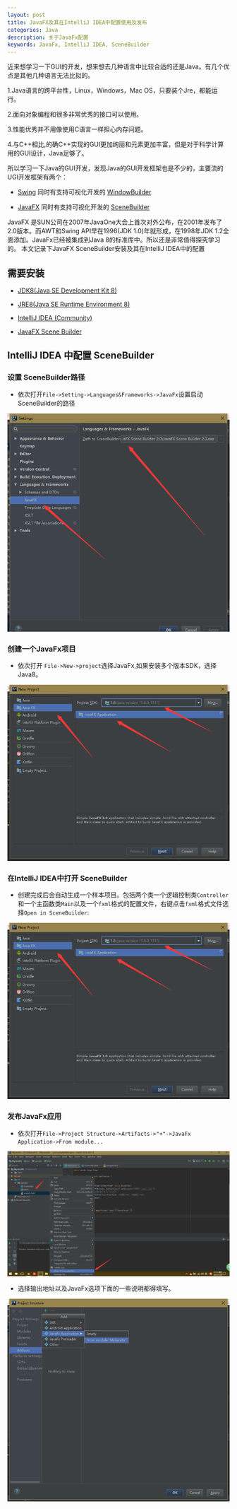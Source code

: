 ```yaml
---
layout: post
title: JavaFX及其在IntelliJ IDEA中配置使用及发布
categories: Java
description: 关于JavaFx配置
keywords: JavaFx, IntelliJ IDEA, SceneBuilder
---
```


近来想学习一下GUI的开发，想来想去几种语言中比较合适的还是Java。有几个优点是其他几种语言无法比拟的。

1.Java语言的跨平台性，Linux，Windows，Mac OS，只要装个Jre，都能运行。

2.面向对象编程和很多非常优秀的接口可以使用。

3.性能优秀并不用像使用C语言一样担心内存问题。

4.与C\++相比,的确C\++实现的GUI更加绚丽和元素更加丰富，但是对于科学计算用的GUI设计，Java足够了。

所以学习一下Java的GUI开发，发现Java的GUI开发框架也是不少的，主要流的UGI开发框架有两个：

* [Swing](https://docs.oracle.com/javase/tutorial/uiswing/) 同时有支持可视化开发的 [WindowBuilder](https://eclipse.org/windowbuilder/)

* [JavaFX](http://docs.oracle.com/javase/8/javase-clienttechnologies.htm) 同时有支持可视化开发的 [SceneBuilder](http://www.oracle.com/technetwork/java/javase/downloads/sb2download-2177776.html)

JavaFX 是SUN公司在2007年JavaOne大会上首次对外公布，在2001年发布了2.0版本。而AWT和Swing API早在1996(JDK 1.0)年就形成，在1998年JDK 1.2全面添加。JavaFx已经被集成到Java 8的标准库中。所以还是非常值得探究学习的。
本文记录下JavaFX SceneBuilder安装及其在IntelliJ IDEA中的配置

## 需要安装
* [JDK8(Java SE Development Kit 8)](http://www.oracle.com/technetwork/java/javase/downloads/jdk8-downloads-2133151.html)

* [JRE8(Java SE Runtime Environment 8)](http://www.oracle.com/technetwork/java/javase/downloads/jre8-downloads-2133155.html)

* [IntelliJ IDEA (Community)](https://www.jetbrains.com/idea/download/#section=windows)

* [JavaFX Scene Builder](http://www.oracle.com/technetwork/java/javase/downloads/sb2download-2177776.html)

## IntelliJ IDEA 中配置 SceneBuilder
  
### 设置 SceneBuilder路径

* 依次打开`File->Setting->Languages&Frameworks->JavaFx`设置启动SceneBuilder的路径

![fig1](/images/posts/java/javafx_install_fig1.png)

### 创建一个JavaFx项目

* 依次打开 `File->New->project`选择JavaFx,如果安装多个版本SDK，选择Java8。

![fig2](/images/posts/java/javafx_install_fig2.png)

### 在IntelliJ IDEA中打开 SceneBuilder

* 创建完成后会自动生成一个样本项目。包括两个类一个逻辑控制类`Controller`和一个主函数类`Main`以及一个`fxml`格式的配置文件，右键点击`fxml`格式文件选择`Open in SceneBuilder`:

![fig3](/images/posts/java/javafx_install_fig2.png)


### 发布JavaFx应用

* 依次打开`File->Project Structure->Artifacts->"+"->JavaFx Application->From module...`

![fig4](/images/posts/java/javafx_install_fig3.png)

* 选择输出地址以及JavaFx选项下面的一些说明都得填写。

![fig5](/images/posts/java/javafx_install_fig4.png)
  
  